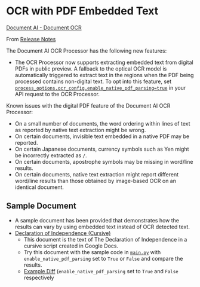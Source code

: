 # OCR with PDF Embedded Text

[Document AI - Document OCR](https://cloud.google.com/document-ai/docs/document-ocr)

From [Release Notes](https://cloud.google.com/document-ai/docs/release-notes#December_19_2022)

The Document AI OCR Processor has the following new features:

- The OCR Processor now supports extracting embedded text from digital PDFs in public preview. A fallback to the optical OCR model is automatically triggered to extract text in the regions when the PDF being processed contains non-digital text. To opt into this feature, set [`process_options.ocr_config.enable_native_pdf_parsing=true`](https://cloud.google.com/document-ai/docs/reference/rest/v1/ProcessOptions#OcrConfig) in your API request to the OCR Processor.

Known issues with the digital PDF feature of the Document AI OCR Processor:

- On a small number of documents, the word ordering within lines of text as reported by native text extraction might be wrong.
- On certain documents, invisible text embedded in a native PDF may be reported.
- On certain Japanese documents, currency symbols such as Yen might be incorrectly extracted as `/`.
- On certain documents, apostrophe symbols may be missing in word/line results.
- On certain documents, native text extraction might report different word/line results than those obtained by image-based OCR on an identical document.

## Sample Document

- A sample document has been provided that demonstrates how the results can vary by using embedded text instead of OCR detected text.
- [Declaration of Independence (Cursive)](DeclarationOfIndependence-Cursive.pdf)
  - This document is the text of The Declaration of Independence in a cursive script created in Google Docs.
  - Try this document with the sample code in [`main.py`](main.py) with `enable_native_pdf_parsing` set to `True` or `False` and compare the results.
  - [Example Diff](https://www.diffchecker.com/Z4QIzt3H/) (`enable_native_pdf_parsing` set to `True` and `False` respectively
